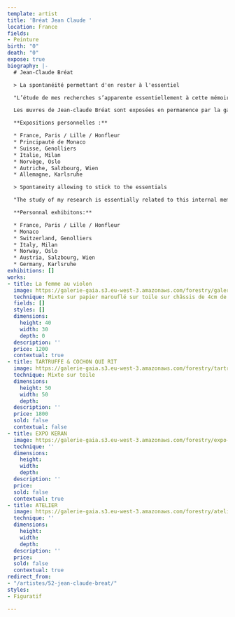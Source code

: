 ```yaml
---
template: artist
title: 'Bréat Jean Claude '
location: France
fields:
- Peinture
birth: "0"
death: "0"
expose: true
biography: |-
  # Jean-Claude Bréat

  > La spontanéité permettant d'en rester à l'essentiel

  "L’étude de mes recherches s’apparente essentiellement à cette mémoire interne de l’instant présent, ce besoin quasi absolu de cette partition intuitive du mental et du geste. Toute l’élaboration de la toile se construit sur cet équilibre fragile d’émotion, rien n’est simple si toutefois le processus ne s’enclenche pas. Rester simple à l’image primitive où du dessin d’enfant pour réussir l’impact visuel qui répond à la spontanéité, à l’effacement du travail d’élaboration afin d’enlever toute complexité pour en retenir l’essentiel. Je retrouve bien là mon cheval de bataille au quotidien. Je pense que chaque tableau vit le lien de la transformation cette grâce inattendu au travers du voile, du rêve et de l’illusion. Réussir à effacer la forme originelle jusqu’à l’absolu non forme qui s’impose de soi. Avoir toujours cette recherche lénifiante induisant le regardeur à une sensation de repos et de silence intérieur. Provoquer et non soumettre à tout prix."

  Les œuvres de Jean-claude Bréat sont exposées en permanence par la galerie Lindengruen à Wien (Autriche).

  **Expositions personnelles :**

  * France, Paris / Lille / Honfleur
  * Principauté de Monaco
  * Suisse, Genolliers
  * Italie, Milan
  * Norvège, Oslo
  * Autriche, Salzbourg, Wien
  * Allemagne, Karlsruhe

  > Spontaneity allowing to stick to the essentials

  "The study of my research is essentially related to this internal memory of the present moment, this almost absolute need of this intuitive partition of the mental and the gesture. All the elaboration of the canvas is built on this fragile balance of emotion, nothing is simple if however the process does not start. To remain simple with the primitive image where of the drawing of child to succeed the visual impact which answers spontaneity, with the erasure of the work of development in order to remove any complexity to retain the essential of it. I find there my daily battle horse. I think that each painting lives the link of the transformation this unexpected grace through the veil, the dream and the illusion. To succeed in erasing the original form until the absolute non form which imposes itself. To always have this soothing research inducing the viewer to a sensation of rest and inner silence. To provoke and not submit at all costs."

  **Personnal exhibitons:**

  * France, Paris / Lille / Honfleur
  * Monaco
  * Switzerland, Genolliers
  * Italy, Milan
  * Norway, Oslo
  * Austria, Salzbourg, Wien
  * Germany, Karlsruhe
exhibitions: []
works:
- title: La femme au violon
  image: https://galerie-gaia.s3.eu-west-3.amazonaws.com/forestry/galerie-gaia-jean-claude-breat-la-femme-au-violon-40x30x4.jpg
  technique: Mixte sur papier marouflé sur toile sur châssis de 4cm de haut
  fields: []
  styles: []
  dimensions:
    height: 40
    width: 30
    depth: 0
  description: ''
  price: 1200
  contextual: true
- title: TARTRUFFE & COCHON QUI RIT
  image: https://galerie-gaia.s3.eu-west-3.amazonaws.com/forestry/tartruffe-and-cochon-qui-rit.jpg
  technique: Mixte sur toile
  dimensions:
    height: 50
    width: 50
    depth: 
  description: ''
  price: 1800
  sold: false
  contextual: false
- title: EXPO KERAN
  image: https://galerie-gaia.s3.eu-west-3.amazonaws.com/forestry/expo-keran.jpg
  technique: ''
  dimensions:
    height: 
    width: 
    depth: 
  description: ''
  price: 
  sold: false
  contextual: true
- title: ATELIER
  image: https://galerie-gaia.s3.eu-west-3.amazonaws.com/forestry/atelier.jpg
  technique: ''
  dimensions:
    height: 
    width: 
    depth: 
  description: ''
  price: 
  sold: false
  contextual: true
redirect_from:
- "/artistes/52-jean-claude-breat/"
styles:
- Figuratif

---
```

